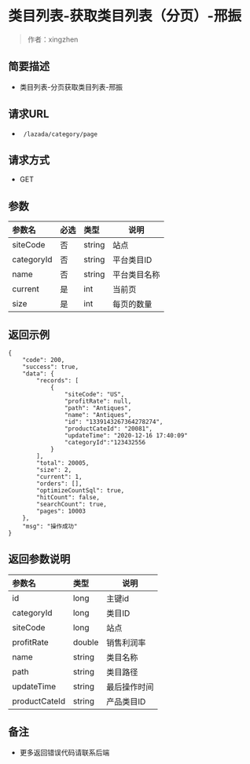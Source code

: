 # 类目列表-获取类目列表（分页）-邢振

> 作者：xingzhen

## 简要描述
- 类目列表-分页获取类目列表-邢振

## 请求URL
- ` /lazada/category/page`

## 请求方式
- GET

## 参数

|参数名|必选|类型|说明|
|:----    |:---|:----- |-----   |
|siteCode |否  |string |站点   |
|categoryId     |否  |string | 平台类目ID    |
|name |否  |string | 平台类目名称|
|current     |是  |int | 当前页    |
|size     |是  |int | 每页的数量   |

## 返回示例 

``` 
{
    "code": 200,
    "success": true,
    "data": {
        "records": [
            {
				"siteCode": "US",
				"profitRate": null,
				"path": "Antiques",
				"name": "Antiques",
				"id": "1339143267364278274",
				"productCateId": "20081",
                "updateTime": "2020-12-16 17:40:09"
				"categoryId":"123432556
            }
        ],
        "total": 20005,
        "size": 2,
        "current": 1,
        "orders": [],
        "optimizeCountSql": true,
        "hitCount": false,
        "searchCount": true,
        "pages": 10003
    },
    "msg": "操作成功"
}
```

## 返回参数说明

|参数名|类型|说明|
|:-----  |:-----|-----                           |
|id |long   | 主键id         |
|categoryId |long   | 类目ID         |
|siteCode |long   |      站点   |
|profitRate |double   |   销售利润率      |
|name |string   |    类目名称     |
|path |string   |    类目路径     |
|updateTime |string   |   最后操作时间     |
|productCateId |string   |    产品类目ID     |
## 备注 

- 更多返回错误代码请联系后端